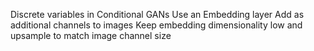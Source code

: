 

<!--
 * @version:
 * @Author:  StevenJokess https://github.com/StevenJokess
 * @Date: 2020-11-12 22:51:26
 * @LastEditors:  StevenJokess https://github.com/StevenJokess
 * @LastEditTime: 2020-11-12 22:51:37
 * @Description:
 * @TODO::
 * @Reference:https://github.com/soumith/ganhacks
-->

Discrete variables in Conditional GANs
Use an Embedding layer
Add as additional channels to images
Keep embedding dimensionality low and upsample to match image channel size
